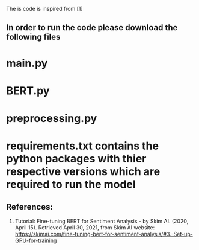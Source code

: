 The is code is inspired from [1]

## In order to run the code please download the following files

# main.py
# BERT.py
# preprocessing.py
# requirements.txt contains the python packages with thier respective versions which are required to run the model







## References:
1. Tutorial: Fine-tuning BERT for Sentiment Analysis - by Skim AI. (2020, April 15). Retrieved April 30, 2021, from Skim AI website: https://skimai.com/fine-tuning-bert-for-sentiment-analysis/#3.-Set-up-GPU-for-training
